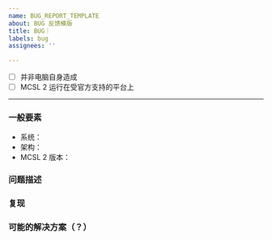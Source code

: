 ```yaml
---
name: BUG_REPORT_TEMPLATE
about: BUG 反馈模版
title: BUG｜
labels: bug
assignees: ''

---
```

<!--
请将 `[ ]` 设置成 `[x]` 来确认
-->

- [ ] 并非电脑自身造成
- [ ] MCSL 2 运行在受官方支持的平台上
___

### 一般要素
- 系统：
- 架构：
- MCSL 2 版本：

### 问题描述

### 复现

### 可能的解决方案（？）
